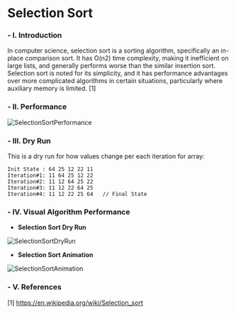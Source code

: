 # Selection Sort

### - I. Introduction

In computer science, selection sort is a sorting algorithm, specifically an in-place comparison sort. It has O(n2) time complexity, making it inefficient on large lists, and generally performs worse than the similar insertion sort. Selection sort is noted for its simplicity, and it has performance advantages over more complicated algorithms in certain situations, particularly where auxiliary memory is limited. [1]

### - II. Performance

![SelectionSortPerformance](http://i.imgur.com/3aeZDVo.png)

### - III. Dry Run

This is a dry run for how values change per each iteration for array:

```
Init State : 64 25 12 22 11
Iteration#1: 11 64 25 12 22
Iteration#2: 11 12 64 25 22
Iteration#3: 11 12 22 64 25
Iteration#4: 11 12 22 25 64   // Final State
```

### - IV. Visual Algorithm Performance

- **Selection Sort Dry Run**

![SelectionSortDryRun](https://upload.wikimedia.org/wikipedia/commons/9/94/Selection-Sort-Animation.gif)

- **Selection Sort Animation**

![SelectionSortAnimation](https://upload.wikimedia.org/wikipedia/commons/thumb/b/b0/Selection_sort_animation.gif/250px-Selection_sort_animation.gif)

### - V. References

[1] https://en.wikipedia.org/wiki/Selection_sort